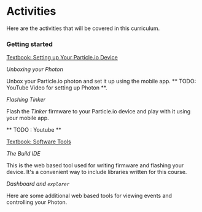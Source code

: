# Activities

Here are the activities that will be covered in this curriculum.

### Getting started

[Textbook: Setting up Your Particle.io Device](../particle/SETUP.md)

_Unboxing your Photon_

Unbox your Particle.io photon and set it up using the mobile app. 
** TODO: YouTube Video for setting up Photon **. 

_Flashing Tinker_

Flash the _Tinker_ firmware to your Particle.io device and play with it using your mobile app.

** TODO : Youtube **

[Textbook: Software Tools](../particle/TOOLS.md)

_The Build IDE_

This is the web based tool used for writing firmware and flashing your device. It's a convenient way to include libraries written for this course.

_Dashboard and ```explorer```_

Here are some additional web based tools for viewing events and controlling your Photon.